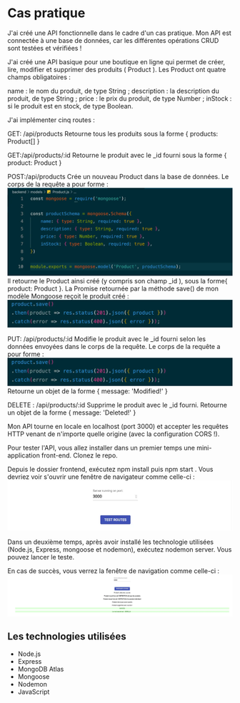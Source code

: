 # Cas pratique #

J'ai créé une API fonctionnelle dans le cadre d'un cas pratique. Mon API est connectée à une base de données, car les différentes opérations CRUD sont testées et vérifiées !

J'ai créé une API basique pour une boutique en ligne qui permet de créer, lire, modifier et supprimer des produits ( Product ). Les Product ont quatre champs obligatoires :

name : le nom du produit, de type String ;
description : la description du produit, de type String ;
price : le prix du produit, de type Number ;
inStock : si le produit est en stock, de type Boolean.

J'ai implémenter cinq routes :

GET: /api/products
Retourne tous les produits sous la forme { products: Product[] }

GET:/api/products/:id
Retourne le produit avec le _id fourni sous la forme { product: Product }

POST:/api/products
Crée un nouveau Product dans la base de données.
Le corps de la requête a pour forme :
![fullstack-activity](frontend/images/cinqRoutes.webp)
Il retourne le Product ainsi créé (y compris son champ _id ), sous la forme{ product: Product }.
La Promise retournée par la méthode save() de mon modèle Mongoose reçoit le produit créé :
![fullstack-activity](frontend/images/promiseSave.webp)

PUT: /api/products/:id
Modifie le produit avec le _id fourni selon les données envoyées dans le corps de la requête.
Le corps de la requête a pour forme :
![fullstack-activity](frontend/images/promiseSave.webp)
Retourne un objet de la forme { message: 'Modified!' }

DELETE : /api/products/:id
Supprime le produit avec le _id fourni.
Retourne un objet de la forme { message: 'Deleted!' }

Mon API tourne en locale en localhost (port 3000) et accepter les requêtes HTTP venant de n'importe quelle origine (avec la configuration CORS !).

Pour tester l'API, vous allez installer dans un premier temps une mini-application front-end. Clonez le repo.

Depuis le dossier frontend, exécutez npm install puis npm start . Vous devriez voir s'ouvrir une fenêtre de navigateur comme celle-ci :
![fullstack-activity](frontend/images/fenetreNavigateur.webp)

Dans un deuxième temps, après avoir installé les technologie utilisées (Node.js, Express, mongoose et nodemon), exécutez nodemon server. Vous pouvez lancer le teste.

En cas de succès, vous verrez la fenêtre de navigation comme celle-ci :
![fullstack-activity](frontend/images/fenetreSucces.webp)

## Les technologies utilisées

- Node.js
- Express
- MongoDB Atlas
- Mongoose
- Nodemon
- JavaScript

